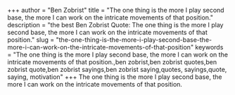 +++
author = "Ben Zobrist"
title = "The one thing is the more I play second base, the more I can work on the intricate movements of that position."
description = "the best Ben Zobrist Quote: The one thing is the more I play second base, the more I can work on the intricate movements of that position."
slug = "the-one-thing-is-the-more-i-play-second-base-the-more-i-can-work-on-the-intricate-movements-of-that-position"
keywords = "The one thing is the more I play second base, the more I can work on the intricate movements of that position.,ben zobrist,ben zobrist quotes,ben zobrist quote,ben zobrist sayings,ben zobrist saying,quotes, sayings,quote, saying, motivation"
+++
The one thing is the more I play second base, the more I can work on the intricate movements of that position.
